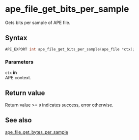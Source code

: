 # ape_file_get_bits_per_sample

Gets bits per sample of APE file.

## Syntax

```c
APE_EXPORT int ape_file_get_bits_per_sample(ape_file *ctx);
```

### Parameters

`ctx` **in**  
APE context.

## Return value

Return value >= `0` indicates success, error otherwise.

## See also

[ape_file_get_bytes_per_sample](ape_file_get_bytes_per_sample.md)
